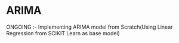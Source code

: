 # ARIMA
ONGOING :- Implementing ARIMA model from Scratch(Using Linear Regression from SCIKIT Learn as base model)
